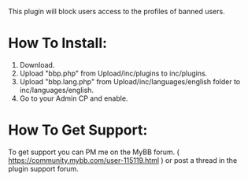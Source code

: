 This plugin will block users access to the profiles of banned users.

# How To Install:
 1. Download.
 2. Upload "bbp.php" from Upload/inc/plugins to inc/plugins.
 3. Upload "bbp.lang.php" from Upload/inc/languages/english folder to inc/languages/english.
 4. Go to your Admin CP and enable.

# How To Get Support:
To get support you can PM me on the MyBB forum. ( https://community.mybb.com/user-115119.html ) or post a thread in the plugin support forum.
